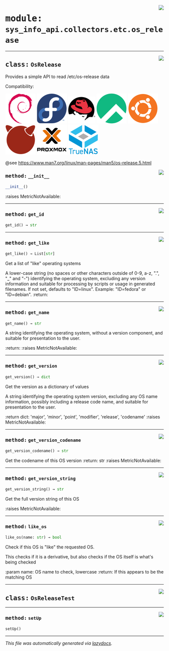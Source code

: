 <!-- markdownlint-disable -->

<a href="../src/sys_info_api/collectors/etc/os_release.py#L0"><img align="right" style="float:right;" src="https://img.shields.io/badge/-source-cccccc?style=flat-square"></a>

# <kbd>module:</kbd> `sys_info_api.collectors.etc.os_release`






---

<a href="../src/sys_info_api/collectors/etc/os_release.py#L22"><img align="right" style="float:right;" src="https://img.shields.io/badge/-source-cccccc?style=flat-square"></a>

## <kbd>class:</kbd> `OsRelease`
Provides a simple API to read /etc/os-release data 

Compatibility: 

![Debian](images/icons/debian.svg) ![Fedora](images/icons/fedora.svg) ![Redhat](images/icons/redhat.svg) ![Rocky](images/icons/rocky.svg) ![Ubuntu](images/icons/ubuntu.svg) ![FreeBSD](images/icons/freebsd.svg) ![Ubuntu](images/icons/proxmox.svg) ![Ubuntu](images/icons/truenas.svg) 

@see https://www.man7.org/linux/man-pages/man5/os-release.5.html 

<a href="../src/sys_info_api/collectors/etc/os_release.py#L33"><img align="right" style="float:right;" src="https://img.shields.io/badge/-source-cccccc?style=flat-square"></a>

### <kbd>method:</kbd> `__init__`

```python
__init__()
```

:raises MetricNotAvailable: 




---

<a href="../src/sys_info_api/collectors/etc/os_release.py#L140"><img align="right" style="float:right;" src="https://img.shields.io/badge/-source-cccccc?style=flat-square"></a>

### <kbd>method:</kbd> `get_id`

```python
get_id() → str
```





---

<a href="../src/sys_info_api/collectors/etc/os_release.py#L143"><img align="right" style="float:right;" src="https://img.shields.io/badge/-source-cccccc?style=flat-square"></a>

### <kbd>method:</kbd> `get_like`

```python
get_like() → List[str]
```

Get a list of "like" operating systems 

A lower-case string (no spaces or other characters outside of 0-9, a-z, ".", "_" and "-") identifying the operating system, excluding any version information and suitable for processing by scripts or usage in generated filenames. If not set, defaults to "ID=linux". Example: "ID=fedora" or "ID=debian". :return: 

---

<a href="../src/sys_info_api/collectors/etc/os_release.py#L53"><img align="right" style="float:right;" src="https://img.shields.io/badge/-source-cccccc?style=flat-square"></a>

### <kbd>method:</kbd> `get_name`

```python
get_name() → str
```

A string identifying the operating system, without a version component, and suitable for presentation to the user. 

:return: :raises MetricNotAvailable: 

---

<a href="../src/sys_info_api/collectors/etc/os_release.py#L63"><img align="right" style="float:right;" src="https://img.shields.io/badge/-source-cccccc?style=flat-square"></a>

### <kbd>method:</kbd> `get_version`

```python
get_version() → dict
```

Get the version as a dictionary of values 

A string identifying the operating system version, excluding any OS name information, possibly including a release code name, and suitable for presentation to the user. 

:return dict: 'major', 'minor', 'point', 'modifier', 'release', 'codename' :raises MetricNotAvailable: 

---

<a href="../src/sys_info_api/collectors/etc/os_release.py#L132"><img align="right" style="float:right;" src="https://img.shields.io/badge/-source-cccccc?style=flat-square"></a>

### <kbd>method:</kbd> `get_version_codename`

```python
get_version_codename() → str
```

Get the codename of this OS version :return: str :raises MetricNotAvailable: 

---

<a href="../src/sys_info_api/collectors/etc/os_release.py#L109"><img align="right" style="float:right;" src="https://img.shields.io/badge/-source-cccccc?style=flat-square"></a>

### <kbd>method:</kbd> `get_version_string`

```python
get_version_string() → str
```

Get the full version string of this OS 

:raises MetricNotAvailable: 

---

<a href="../src/sys_info_api/collectors/etc/os_release.py#L165"><img align="right" style="float:right;" src="https://img.shields.io/badge/-source-cccccc?style=flat-square"></a>

### <kbd>method:</kbd> `like_os`

```python
like_os(name: str) → bool
```

Check if this OS is "like" the requested OS. 

This checks if it is a derivative, but also checks if the OS itself is what's being checked 

:param name: OS name to check, lowercase :return: If this appears to be the matching OS 


---

<a href="../src/sys_info_api/collectors/etc/os_release.py#L178"><img align="right" style="float:right;" src="https://img.shields.io/badge/-source-cccccc?style=flat-square"></a>

## <kbd>class:</kbd> `OsReleaseTest`







---

<a href="../src/sys_info_api/collectors/etc/os_release.py#L179"><img align="right" style="float:right;" src="https://img.shields.io/badge/-source-cccccc?style=flat-square"></a>

### <kbd>method:</kbd> `setUp`

```python
setUp()
```








---

_This file was automatically generated via [lazydocs](https://github.com/ml-tooling/lazydocs)._
